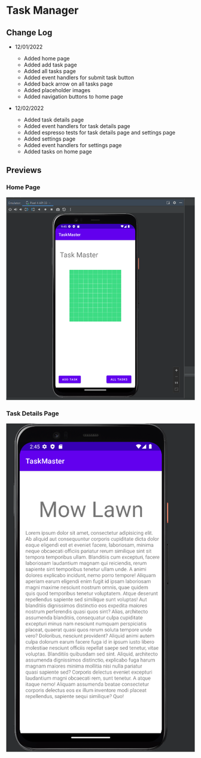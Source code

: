 # Task Manager

## Change Log

- 12/01/2022
  - Added home page
  - Added add task page
  - Added all tasks page
  - Added event handlers for submit task button
  - Added back arrow on all tasks page
  - Added placeholder images
  - Added navigation buttons to home page

- 12/02/2022
  - Added task details page
  - Added event handlers for task details page
  - Added espresso tests for task details page and settings page
  - Added settings page
  - Added event handlers for settings page
  - Added tasks on home page

## Previews

### Home Page

![Screenshot of Home Page](screenshots/homepage.png)

### Task Details Page

![Screenshot of Task Details Page](screenshots/task-details.png)